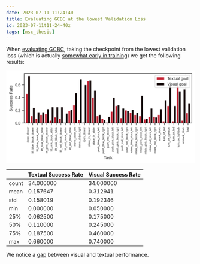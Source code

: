 ```yaml
---
date: 2023-07-11 11:24:40
title: Evaluating GCBC at the lowest Validation Loss
id: 2023-07-11t11-24-40z
tags: [msc_thesis]
---
```


When [evaluating GCBC](./2023-07-11t10-52-26z.md), taking the checkpoint from
the lowest validation loss (which is actually
[somewhat early in training](./2023-07-11t10-48-13z.md)) we get the following
results:

![gcbc lowest val loss eval](./images/gcbc_low_val_loss_eval.png)

|       | Textual Success Rate | Visual Success Rate |
| ----- | -------------------- | ------------------- |
| count | 34.000000            | 34.000000           |
| mean  | 0.157647             | 0.312941            |
| std   | 0.158019             | 0.192346            |
| min   | 0.000000             | 0.050000            |
| 25%   | 0.062500             | 0.175000            |
| 50%   | 0.110000             | 0.245000            |
| 75%   | 0.187500             | 0.460000            |
| max   | 0.660000             | 0.740000            |

We notice a [gap](./2023-07-11t11-38-00z.md) between visual and textual
performance.
